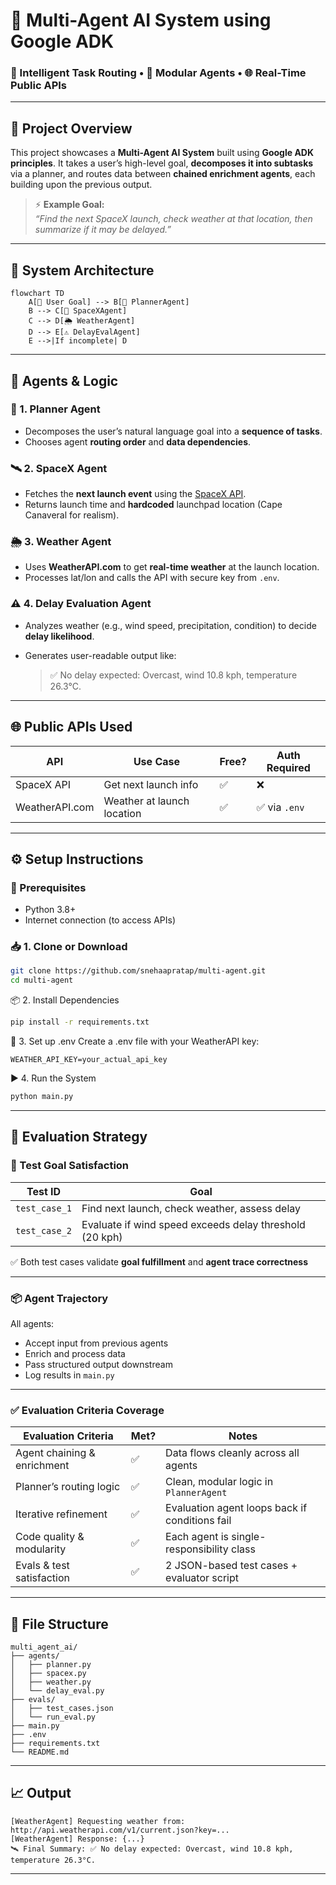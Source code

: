 # 🚀 Multi-Agent AI System using Google ADK

### 🧠 Intelligent Task Routing • 🤖 Modular Agents • 🌐 Real-Time Public APIs

---

## 📌 Project Overview

This project showcases a **Multi-Agent AI System** built using **Google ADK principles**. It takes a user’s high-level goal, **decomposes it into subtasks** via a planner, and routes data between **chained enrichment agents**, each building upon the previous output.

> ⚡ **Example Goal:**  
> _“Find the next SpaceX launch, check weather at that location, then summarize if it may be delayed.”_

---

## 🧱 System Architecture

```mermaid
flowchart TD
    A[🎯 User Goal] --> B[🧠 PlannerAgent]
    B --> C[🚀 SpaceXAgent]
    C --> D[🌦 WeatherAgent]
    D --> E[⚠️ DelayEvalAgent]
    E -->|If incomplete| D
```
---

## 🧠 Agents & Logic

### 🧩 1. Planner Agent
- Decomposes the user’s natural language goal into a **sequence of tasks**.
- Chooses agent **routing order** and **data dependencies**.

### 🛰 2. SpaceX Agent
- Fetches the **next launch event** using the [SpaceX API](https://github.com/r-spacex/SpaceX-API).
- Returns launch time and **hardcoded** launchpad location (Cape Canaveral for realism).

### 🌦 3. Weather Agent
- Uses **WeatherAPI.com** to get **real-time weather** at the launch location.
- Processes lat/lon and calls the API with secure key from `.env`.

### ⚠️ 4. Delay Evaluation Agent
- Analyzes weather (e.g., wind speed, precipitation, condition) to decide **delay likelihood**.
- Generates user-readable output like:

  > ✅ No delay expected: Overcast, wind 10.8 kph, temperature 26.3°C.

---

## 🌐 Public APIs Used

| API             | Use Case                    | Free? | Auth Required |
|----------------|-----------------------------|--------|----------------|
| SpaceX API      | Get next launch info         | ✅     | ❌             |
| WeatherAPI.com  | Weather at launch location   | ✅     | ✅ via `.env`  |

---

## ⚙️ Setup Instructions

### 🔧 Prerequisites
- Python 3.8+
- Internet connection (to access APIs)

### 📥 1. Clone or Download
```bash
git clone https://github.com/snehaapratap/multi-agent.git
cd multi-agent
```
📦 2. Install Dependencies
```bash
pip install -r requirements.txt
```
🔐 3. Set up .env
Create a .env file with your WeatherAPI key:

```env
WEATHER_API_KEY=your_actual_api_key
```
▶️ 4. Run the System
```bash
python main.py
```
---

## 🧪 Evaluation Strategy

### 🎯 Test Goal Satisfaction

| Test ID       | Goal                                                    |
| ------------- | ------------------------------------------------------- |
| `test_case_1` | Find next launch, check weather, assess delay           |
| `test_case_2` | Evaluate if wind speed exceeds delay threshold (20 kph) |

✅ Both test cases validate **goal fulfillment** and **agent trace correctness**

---

### 📦 Agent Trajectory

All agents:

* Accept input from previous agents
* Enrich and process data
* Pass structured output downstream
* Log results in `main.py`

---

### ✅ Evaluation Criteria Coverage

| Evaluation Criteria         | Met? | Notes                                          |
| --------------------------- | ---- | ---------------------------------------------- |
| Agent chaining & enrichment | ✅    | Data flows cleanly across all agents           |
| Planner’s routing logic     | ✅    | Clean, modular logic in `PlannerAgent`         |
| Iterative refinement        | ✅    | Evaluation agent loops back if conditions fail |
| Code quality & modularity   | ✅    | Each agent is single-responsibility class      |
| Evals & test satisfaction   | ✅    | 2 JSON-based test cases + evaluator script     |

---

## 📁 File Structure

```
multi_agent_ai/
├── agents/
│   ├── planner.py
│   ├── spacex.py
│   ├── weather.py
│   └── delay_eval.py
├── evals/
│   ├── test_cases.json
│   └── run_eval.py
├── main.py
├── .env
├── requirements.txt
└── README.md
```

---

## 📈 Output

```text
[WeatherAgent] Requesting weather from: http://api.weatherapi.com/v1/current.json?key=...
[WeatherAgent] Response: {...}
🛰️ Final Summary: ✅ No delay expected: Overcast, wind 10.8 kph, temperature 26.3°C.
```

---
